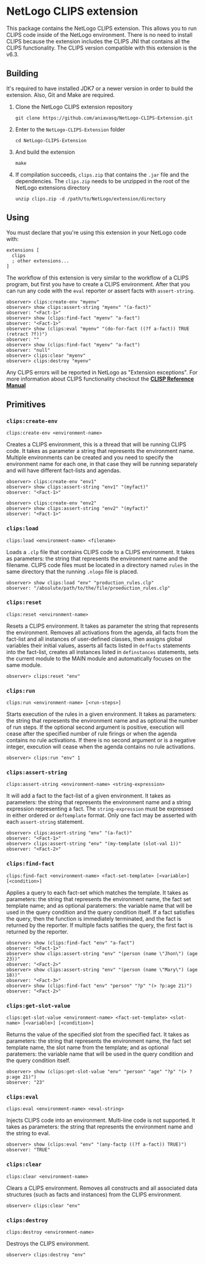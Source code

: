 # NetLogo CLIPS extension

This package contains the NetLogo CLIPS extension. This allows you to run CLIPS code inside of the NetLogo environment. There is no need to install CLIPS because the extension includes the CLIPS JNI that contains all the CLIPS functionality. The CLIPS version compatible with this extension is the v6.3.

## Building

It's required to have installed JDK7 or a newer version in order to build the extension. Also, Git and Make are required.

1. Clone the NetLogo CLIPS extension repository

   ```
   git clone https://github.com/aniavasq/NetLogo-CLIPS-Extension.git
   ```

2. Enter to the `NetLogo-CLIPS-Extension` folder

   ```
   cd NetLogo-CLIPS-Extension
   ```

3. And build the extension

   ```
   make
   ```

4. If compilation succeeds, `clips.zip` that contains the `.jar` file and the dependencies. The `clips.zip` needs to be unzipped in the root of the NetLogo extensions directory

   ```
   unzip clips.zip -d /path/to/NetLogo/extension/directory
   ```


## Using

You must declare that you're using this extension in your NetLogo code with:

```
extensions [
  clips
  ; other extensions...
]
```

The workflow of this extension is very similar to the workflow of a CLIPS program, but first you have to create a CLIPS environment. After that you can run any code with the `eval` reporter or assert facts with `assert-string`.

```
observer> clips:create-env "myenv"
observer> show clips:assert-string "myenv" "(a-fact)"
observer: "<Fact-1>"
observer> show (clips:find-fact "myenv" "a-fact")
observer: "<Fact-1>"
observer> show (clips:eval "myenv" "(do-for-fact ((?f a-fact)) TRUE (retract ?f))")
observer: ""
observer> show (clips:find-fact "myenv" "a-fact")
observer: "null"
observer> clips:clear "myenv"
observer> clips:destroy "myenv"
```

Any CLIPS errors will be reported in NetLogo as "Extension exceptions". For more information about CLIPS functionality checkout the **[CLISP Reference Manual](http://clipsrules.sourceforge.net/documentation/v630/bpg.pdf)**

## Primitives

### `clips:create-env`

```
clips:create-env <environment-name>
```

Creates a CLIPS environment, this is a thread that will be running CLIPS code. It takes as parameter a string that represents the environment name. Multiple environments can be created and you need to specify the environment name for each one, in that case they will be running separately and will have different fact-lists and agendas.

```
observer> clips:create-env "env1"
observer> show clips:assert-string "env1" "(myfact)"
observer: "<Fact-1>"

observer> clips:create-env "env2"
observer> show clips:assert-string "env2" "(myfact)"
observer: "<Fact-1>"
```

### `clips:load`

```
clips:load <environment-name> <filename>
```

Loads a `.clp` file that contains CLIPS code to a CLIPS environment. It takes as parameters: the string that represents the environment name and the filename. CLIPS code files must be located in a directory named `rules` in the same directory that the running `.nlogo` file is placed.

```
observer> show clips:load "env" "production_rules.clp"
observer: "/absolute/path/to/the/file/proeduction_rules.clp"
```

### `clips:reset`

```
clips:reset <environment-name>
```

Resets a CLIPS environment. It takes as parameter the string that represents the environment. Removes all activations from the agenda, all facts from the fact-list and all instances of user-defined classes, then assigns global variables their initial values, asserts all facts  listed in `deffacts` statements into the fact-list, creates all instances listed in `definstances` statements, sets the current module to the MAIN module and automatically focuses on the same module.

```
observer> clips:reset "env"
```

### `clips:run`

```
clips:run <environment-name> [<run-steps>]
```

Starts execution of the rules in a given environment. It takes as parameters: the string that represents the environment name and as optional the number of run steps. If the optional second argument is positive, execution will cease after the specified number of rule firings or when the agenda contains no rule activations. If there is no second argument or is a negative integer, execution will cease when the agenda contains no rule activations.

```
observer> clips:run "env" 1
```

### `clips:assert-string`

```
clips:assert-string <environment-name> <string-expression>
```

It will add a fact to the fact-list of a given environment. It takes as parameters: the string that represents the environment name and a string expression representing a fact. The `string-expression` must be expressed in either ordered or `deftemplate` format. Only one fact may be asserted with each `assert-string` statement.

```
observer> clips:assert-string "env" "(a-fact)"
observer: "<Fact-1>"
observer> clips:assert-string "env" "(my-template (slot-val 1))"
observer: "<Fact-2>"
```

### `clips:find-fact`

```
clips:find-fact <environment-name> <fact-set-template> [<variable>] [<condition>]
```

Applies a query to each fact-set which matches the template. It takes as parameters: the string that represents the environment name, the fact set template name; and as optional paratemers: the variable name that will be used in the query condition and the query condition itself. If a fact satisfies the query, then the function is immediately terminated, and the fact is returned by the reporter. If multiple facts satifies the query, the first fact is returned by the reporter.

```
observer> show (clips:find-fact "env" "a-fact")
observer: "<Fact-1>"
observer> show clips:assert-string "env" "(person (name \"Jhon\") (age 23))"
observer: "<Fact-2>"
observer> show clips:assert-string "env" "(person (name \"Mary\") (age 18))"
observer: "<Fact-3>"
observer> show (clips:find-fact "env" "person" "?p" "(> ?p:age 21)")
observer: "<Fact-2>"
```

### `clips:get-slot-value`

```
clips:get-slot-value <environment-name> <fact-set-template> <slot-name> [<variable>] [<condition>]
```

Returns the value of the specified slot from the specified fact. It takes as parameters: the string that represents the environment name, the fact set template name, the slot name from the template; and as optional paratemers: the variable name that will be used in the query condition and the query condition itself.

```
observer> show (clips:get-slot-value "env" "person" "age" "?p" "(> ?p:age 21)")
observer: "23"
```

### `clips:eval`

```
clips:eval <environment-name> <eval-string>
```

Injects CLIPS code into an environment. Multi-line code is not supported. It takes as parameters: the string that represents the environment name and the string to eval.

```
observer> show (clips:eval "env" "(any-factp ((?f a-fact)) TRUE)")
observer: "TRUE"
```

### `clips:clear`

```
clips:clear <environment-name>
```

Clears a CLIPS environment. Removes all constructs and all associated data structures (such as facts and instances) from the CLIPS environment.

```
observer> clips:clear "env"
```

### `clips:destroy`

```
clips:destroy <environment-name>
```

Destroys the CLIPS environment.

```
observer> clips:destroy "env"
```